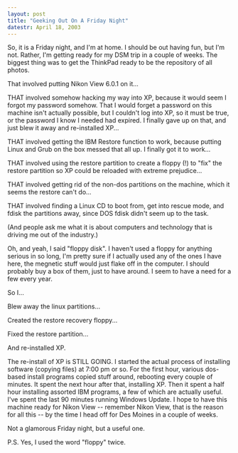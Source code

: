 ```yaml
---
layout: post
title: "Geeking Out On A Friday Night"
datestr: April 18, 2003
---
```


So, it is a Friday night, and I'm at home.  I should be out having fun, but I'm not.  Rather, I'm getting ready for my DSM trip in a couple of weeks.  The biggest thing was to get the ThinkPad ready to be the repository of all photos.

That involved putting Nikon View 6.0.1 on it...

THAT involved somehow hacking my way into XP, because it would seem I forgot my password somehow.  That I would forget a password on this machine isn't actually possible, but I couldn't log into XP, so it must be true, or the password I know I needed had expired.  I finally gave up on that, and just blew it away and re-installed XP...

THAT involved getting the IBM Restore function to work, because putting Linux and Grub on the box messed that all up.  I finally got it to work...

THAT involved using the restore partition to create a floppy (!) to "fix" the restore partition so XP could be reloaded with extreme prejudice...

THAT involved getting rid of the non-dos partitions on the machine, which it seems the restore can't do...

THAT involved finding a Linux CD to boot from, get into rescue mode, and fdisk the partitions away, since DOS fdisk didn't seem up to the task.

(And people ask me what it is about computers and technology that is driving me out of the industry.)

Oh, and yeah, I said "floppy disk".  I haven't used a floppy for anything serious in so long, I'm pretty sure if I actually used any of the ones I have here, the megnetic stuff would just flake off in the computer.  I should probably buy a box of them, just to have around.  I seem to have a need for a few every year.

So I...

Blew away the linux partitions...

Created the restore recovery floppy...

Fixed the restore partition...

And re-installed XP.

The re-install of XP is STILL GOING.  I started the actual process of installing software (copying files) at 7:00 pm or so.  For the first hour, various dos-based install programs copied stuff around, rebooting every couple of minutes.  It spent the next hour after that, installing XP.  Then it spent a half hour installing assorted IBM programs, a few of which are actually useful.  I've spent the last 90 minutes running Windows Update.  I hope to have this machine ready for Nikon View -- remember Nikon View, that is the reason for all this -- by the time I head off for Des Moines in a couple of weeks.

Not a glamorous Friday night, but a useful one.

P.S. Yes, I used the word "floppy" twice.

